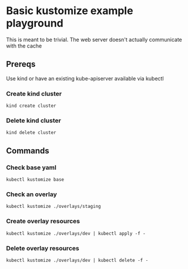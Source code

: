 # Basic kustomize example playground

This is meant to be trivial. The web server doesn't actually communicate with the cache

## Prereqs
Use kind or have an existing kube-apiserver available via kubectl

### Create kind cluster
`kind create cluster`

### Delete kind cluster
`kind delete cluster`

## Commands

### Check base yaml
`kubectl kustomize base`

### Check an overlay
`kubectl kustomize ./overlays/staging`

### Create overlay resources
`kubectl kustomize ./overlays/dev | kubectl apply -f -`

### Delete overlay resources
`kubectl kustomize ./overlays/dev | kubectl delete -f -`